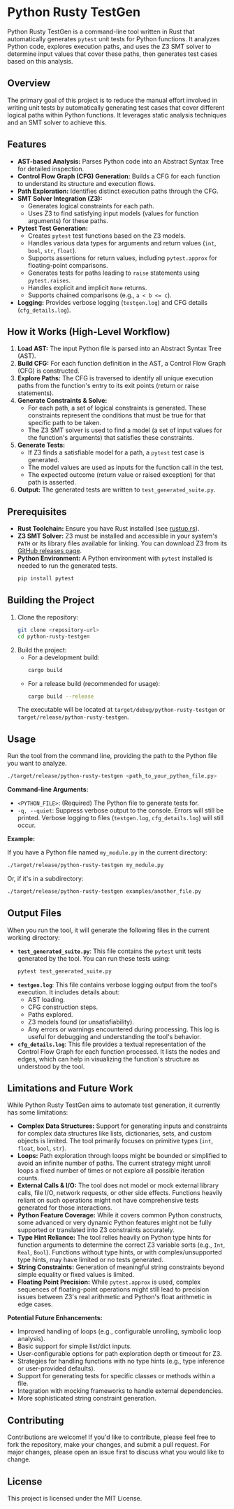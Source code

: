 # Python Rusty TestGen

Python Rusty TestGen is a command-line tool written in Rust that automatically generates `pytest` unit tests for Python functions. It analyzes Python code, explores execution paths, and uses the Z3 SMT solver to determine input values that cover these paths, then generates test cases based on this analysis.

## Overview

The primary goal of this project is to reduce the manual effort involved in writing unit tests by automatically generating test cases that cover different logical paths within Python functions. It leverages static analysis techniques and an SMT solver to achieve this.

## Features

*   **AST-based Analysis:** Parses Python code into an Abstract Syntax Tree for detailed inspection.
*   **Control Flow Graph (CFG) Generation:** Builds a CFG for each function to understand its structure and execution flows.
*   **Path Exploration:** Identifies distinct execution paths through the CFG.
*   **SMT Solver Integration (Z3):**
    *   Generates logical constraints for each path.
    *   Uses Z3 to find satisfying input models (values for function arguments) for these paths.
*   **Pytest Test Generation:**
    *   Creates `pytest` test functions based on the Z3 models.
    *   Handles various data types for arguments and return values (`int`, `bool`, `str`, `float`).
    *   Supports assertions for return values, including `pytest.approx` for floating-point comparisons.
    *   Generates tests for paths leading to `raise` statements using `pytest.raises`.
    *   Handles explicit and implicit `None` returns.
    *   Supports chained comparisons (e.g., `a < b <= c`).
*   **Logging:** Provides verbose logging (`testgen.log`) and CFG details (`cfg_details.log`).

## How it Works (High-Level Workflow)

1.  **Load AST:** The input Python file is parsed into an Abstract Syntax Tree (AST).
2.  **Build CFG:** For each function definition in the AST, a Control Flow Graph (CFG) is constructed.
3.  **Explore Paths:** The CFG is traversed to identify all unique execution paths from the function's entry to its exit points (return or raise statements).
4.  **Generate Constraints & Solve:**
    *   For each path, a set of logical constraints is generated. These constraints represent the conditions that must be true for that specific path to be taken.
    *   The Z3 SMT solver is used to find a model (a set of input values for the function's arguments) that satisfies these constraints.
5.  **Generate Tests:**
    *   If Z3 finds a satisfiable model for a path, a `pytest` test case is generated.
    *   The model values are used as inputs for the function call in the test.
    *   The expected outcome (return value or raised exception) for that path is asserted.
6.  **Output:** The generated tests are written to `test_generated_suite.py`.

## Prerequisites

*   **Rust Toolchain:** Ensure you have Rust installed (see [rustup.rs](https://rustup.rs/)).
*   **Z3 SMT Solver:** Z3 must be installed and accessible in your system's `PATH` or its library files available for linking. You can download Z3 from its [GitHub releases page](https://github.com/Z3Prover/z3/releases).
*   **Python Environment:** A Python environment with `pytest` installed is needed to run the generated tests.
    ```bash
    pip install pytest
    ```

## Building the Project

1.  Clone the repository:
    ```bash
    git clone <repository-url>
    cd python-rusty-testgen
    ```
2.  Build the project:
    *   For a development build:
        ```bash
        cargo build
        ```
    *   For a release build (recommended for usage):
        ```bash
        cargo build --release
        ```
    The executable will be located at `target/debug/python-rusty-testgen` or `target/release/python-rusty-testgen`.

## Usage

Run the tool from the command line, providing the path to the Python file you want to analyze.

```bash
./target/release/python-rusty-testgen <path_to_your_python_file.py>
```

**Command-line Arguments:**

*   `<PYTHON_FILE>`: (Required) The Python file to generate tests for.
*   `-q, --quiet`: Suppress verbose output to the console. Errors will still be printed. Verbose logging to files (`testgen.log`, `cfg_details.log`) will still occur.

**Example:**

If you have a Python file named `my_module.py` in the current directory:
```bash
./target/release/python-rusty-testgen my_module.py
```

Or, if it's in a subdirectory:
```bash
./target/release/python-rusty-testgen examples/another_file.py
```

## Output Files

When you run the tool, it will generate the following files in the current working directory:

*   **`test_generated_suite.py`**: This file contains the `pytest` unit tests generated by the tool. You can run these tests using:
    ```bash
    pytest test_generated_suite.py
    ```
*   **`testgen.log`**: This file contains verbose logging output from the tool's execution. It includes details about:
    *   AST loading.
    *   CFG construction steps.
    *   Paths explored.
    *   Z3 models found (or unsatisfiability).
    *   Any errors or warnings encountered during processing.
    This log is useful for debugging and understanding the tool's behavior.
*   **`cfg_details.log`**: This file provides a textual representation of the Control Flow Graph for each function processed. It lists the nodes and edges, which can help in visualizing the function's structure as understood by the tool.

## Limitations and Future Work

While Python Rusty TestGen aims to automate test generation, it currently has some limitations:

*   **Complex Data Structures:** Support for generating inputs and constraints for complex data structures like lists, dictionaries, sets, and custom objects is limited. The tool primarily focuses on primitive types (`int`, `float`, `bool`, `str`).
*   **Loops:** Path exploration through loops might be bounded or simplified to avoid an infinite number of paths. The current strategy might unroll loops a fixed number of times or not explore all possible iteration counts.
*   **External Calls & I/O:** The tool does not model or mock external library calls, file I/O, network requests, or other side effects. Functions heavily reliant on such operations might not have comprehensive tests generated for those interactions.
*   **Python Feature Coverage:** While it covers common Python constructs, some advanced or very dynamic Python features might not be fully supported or translated into Z3 constraints accurately.
*   **Type Hint Reliance:** The tool relies heavily on Python type hints for function arguments to determine the correct Z3 variable sorts (e.g., `Int`, `Real`, `Bool`). Functions without type hints, or with complex/unsupported type hints, may have limited or no tests generated.
*   **String Constraints:** Generation of meaningful string constraints beyond simple equality or fixed values is limited.
*   **Floating Point Precision:** While `pytest.approx` is used, complex sequences of floating-point operations might still lead to precision issues between Z3's real arithmetic and Python's float arithmetic in edge cases.

**Potential Future Enhancements:**

*   Improved handling of loops (e.g., configurable unrolling, symbolic loop analysis).
*   Basic support for simple list/dict inputs.
*   User-configurable options for path exploration depth or timeout for Z3.
*   Strategies for handling functions with no type hints (e.g., type inference or user-provided defaults).
*   Support for generating tests for specific classes or methods within a file.
*   Integration with mocking frameworks to handle external dependencies.
*   More sophisticated string constraint generation.

## Contributing

Contributions are welcome! If you'd like to contribute, please feel free to fork the repository, make your changes, and submit a pull request. For major changes, please open an issue first to discuss what you would like to change.

## License

This project is licensed under the MIT License.